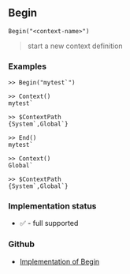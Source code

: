 ## Begin 

```
Begin("<context-name>")
```

> start a new context definition

### Examples

``` 
>> Begin("mytest`") 

>> Context()
mytest`

>> $ContextPath
{System`,Global`}

>> End()
mytest`

>> Context()
Global`

>> $ContextPath
{System`,Global`}

```






### Implementation status

* &#x2705; - full supported

### Github

* [Implementation of Begin](https://github.com/axkr/symja_android_library/blob/master/symja_android_library/matheclipse-core/src/main/java/org/matheclipse/core/builtin/FileFunctions.java#L108) 
